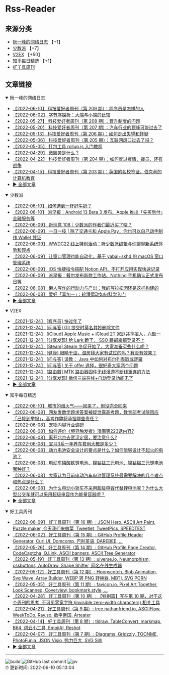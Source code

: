 # Rss-Reader

## 来源分类

* [阮一峰的网络日志](#阮一峰的网络日志) 【+1】
* [少数派](#少数派) 【+7】
* [V2EX](#V2EX) 【+50】
* [知乎每日精选](#知乎每日精选) 【+1】
* [好工具周刊](#好工具周刊)

## 文章链接

<details open>
    <summary id="阮一峰的网络日志">
     阮一峰的网络日志
    </summary>


* [【2022-06-10】 科技爱好者周刊（第 209 期）：程序员是怎样的人](http://www.ruanyifeng.com/blog/2022/06/weekly-issue-209.html)
* [【2022-06-02】 字节序探析：大端与小端的比较](http://www.ruanyifeng.com/blog/2022/06/endianness-analysis.html)
* [【2022-05-27】 科技爱好者周刊（第 208 期）：晋升制度的问题](http://www.ruanyifeng.com/blog/2022/05/weekly-issue-208.html)
* [【2022-05-20】 科技爱好者周刊（第 207 期）：汽车行业的顶峰可能过去了](http://www.ruanyifeng.com/blog/2022/05/weekly-issue-207.html)
* [【2022-05-13】 科技爱好者周刊（第 206 期）：如何走出失望和怀疑](http://www.ruanyifeng.com/blog/2022/05/weekly-issue-206.html)
* [【2022-05-06】 科技爱好者周刊（第 205 期）：互联网风口过去了吗？](http://www.ruanyifeng.com/blog/2022/05/weekly-issue-205.html)
* [【2022-05-05】 打包工具 rollup.js 入门教程](http://www.ruanyifeng.com/blog/2022/05/rollup.html)
* [【2022-04-29】 微服务是什么？](http://www.ruanyifeng.com/blog/2022/04/microservice.html)
* [【2022-04-22】 科技爱好者周刊（第 204 期）：如何度过疫情、裁员、还有战争](http://www.ruanyifeng.com/blog/2022/04/weekly-issue-204.html)
* [【2022-04-15】 科技爱好者周刊（第 203 期）：英国的名校签证，伯克利的计算机教育](http://www.ruanyifeng.com/blog/2022/04/weekly-issue-203.html)
* [:arrow_forward: 全部文章](data/阮一峰的网络日志.md)
</details>

<details open>
    <summary id="少数派">
     少数派
    </summary>


* [【2022-06-10】 如何选到一杯好牛奶？](https://sspai.com/post/73650)
* [【2022-06-10】 派早报：Android 13 Beta 3 发布、Apple 推出「先买后付」金融服务等](https://sspai.com/post/73705)
* [【2022-06-09】 新玩意 108｜少数派的作者们最近买了啥？](https://sspai.com/post/73699)
* [【2022-06-09】 一日一技 | 除了交通卡和 Apple Pay，你也可以自己动手制作 Wallet 凭证](https://sspai.com/post/73580)
* [【2022-06-09】 WWDC22 线上特别活动：听少数派编辑与你聊聊新系统体验和观点](https://sspai.com/post/73678)
* [【2022-06-09】 让窗口管理也能自动化，基于 yabai+skhd 的 macOS 窗口管理系统](https://sspai.com/post/73620)
* [【2022-06-09】 iOS 快捷指令搭配 Notion API，不打开应用实现快速记录](https://sspai.com/post/73645)
* [【2022-06-09】 派早报：戴尔发布新款工作站、Nothing 手机确认正式发布日等](https://sspai.com/post/73686)
* [【2022-06-08】 懒人写作的行动力与产出：我的写拉松闭环是这样构建的](https://sspai.com/post/73648)
* [【2022-06-08】 爱好「喜加一」：轮滑运动如何科学入门](https://sspai.com/post/73677)
* [:arrow_forward: 全部文章](data/少数派.md)
</details>

<details open>
    <summary id="V2EX">
     V2EX
    </summary>


* [【2021-12-24】 [程序员] 快过年了](https://www.v2ex.com/t/824201)
* [【2021-12-24】 [问与答] Git 提交时莫名其妙删除文件](https://www.v2ex.com/t/824200)
* [【2021-12-24】 [iCloud] Apple Music + iCloud 2T 家庭共享招人，六缺一](https://www.v2ex.com/t/824199)
* [【2021-12-24】 [分享发现] 给 Lark 跪了， SSO 跟邮箱都登录不上](https://www.v2ex.com/t/824198)
* [【2021-12-24】 [Steam] Steam 冬促开始了，大家准备买些什么呢？](https://www.v2ex.com/t/824197)
* [【2021-12-24】 [健康] 眼睛干涩，湿房镜大家有试过的吗？有没有效果？](https://www.v2ex.com/t/824196)
* [【2021-12-24】 [问与答] 请教： Java 中如何对布尔列表取或逻辑](https://www.v2ex.com/t/824194)
* [【2021-12-24】 [问与答] 关于 offer 选择，很好奇大家两个问题](https://www.v2ex.com/t/824192)
* [【2021-12-24】 [路由器] MTK 路由器固件无线漫游不断线重连的方法](https://www.v2ex.com/t/824191)
* [【2021-12-24】 [分享发现] 微信三端在线+自动登录功能无了](https://www.v2ex.com/t/824190)
* [:arrow_forward: 全部文章](data/V2EX.md)
</details>

<details open>
    <summary id="知乎每日精选">
     知乎每日精选
    </summary>


* [【2022-06-10】 城市的烟火气——回来了，但没完全回来](http://zhuanlan.zhihu.com/p/526846237?utm_campaign=rss&utm_medium=rss&utm_source=rss&utm_content=title)
* [【2022-06-08】 网友发数学题求答案被疑泄露高考题，教育部考试院回应「已接到举报」，高考作弊将承担哪些责任？](http://www.zhihu.com/question/536554228/answer/2519002205?utm_campaign=rss&utm_medium=rss&utm_source=rss&utm_content=title)
* [【2022-06-08】 宠物内容行业调研](http://zhuanlan.zhihu.com/p/468690363?utm_campaign=rss&utm_medium=rss&utm_source=rss&utm_content=title)
* [【2022-06-08】 如何评价《境界触发者》漫画第223话内容?](http://www.zhihu.com/question/535870581/answer/2518618768?utm_campaign=rss&utm_medium=rss&utm_source=rss&utm_content=title)
* [【2022-06-08】 离开北京去武汉定居，要注意什么?](http://www.zhihu.com/question/535498067/answer/2515142198?utm_campaign=rss&utm_medium=rss&utm_source=rss&utm_content=title)
* [【2022-06-08】 宝马3系一年养车费用大概是多少？](http://www.zhihu.com/question/38610351/answer/1739408550?utm_campaign=rss&utm_medium=rss&utm_source=rss&utm_content=title)
* [【2022-06-08】 动力电池安全设计的要点是什么？如何能够设计不起火的电池？](http://www.zhihu.com/question/425762666/answer/2513611570?utm_campaign=rss&utm_medium=rss&utm_source=rss&utm_content=title)
* [【2022-06-08】 电动车磷酸铁锂电池、镍钴锰三元电池、镍钴铝三元锂电池哪种好？](http://www.zhihu.com/question/438868135/answer/2514581238?utm_campaign=rss&utm_medium=rss&utm_source=rss&utm_content=title)
* [【2022-06-08】 大家认为目前电动汽车电池管理系统最需要解决的几个难点和热点是什么？](http://www.zhihu.com/question/323377560/answer/2516460654?utm_campaign=rss&utm_medium=rss&utm_source=rss&utm_content=title)
* [【2022-06-08】 为什么电动小轿车不采用超级电容代替锂电池呢？为什么大型公交车就可以采用超级电容作为能量容器呢？](http://www.zhihu.com/question/20268843/answer/2518038423?utm_campaign=rss&utm_medium=rss&utm_source=rss&utm_content=title)
* [:arrow_forward: 全部文章](data/知乎每日精选.md)
</details>

<details open>
    <summary id="好工具周刊">
     好工具周刊
    </summary>


* [【2022-06-09】 好工具周刊（第 16 期）: JSON Hero, ASCII Art Paint, Puzzle maker, 今天我们来做菜, Tweetlet, TweetPics, SPEEDTEST](https://bestxtools.zhubai.love/posts/2146500725667651584)
* [【2022-06-02】 好工具周刊（第 15 期）: GitHub Profile Header Generator, Curl UI, Domcomp, 巴别英语, DAREBEE, ...](https://bestxtools.zhubai.love/posts/2143964812269535232)
* [【2022-05-26】 好工具周刊（第 14 期）: GitHub Profile Page Creator, CodeCaptcha, Q.Link, ASCII banners, ASCII Tree Generator](https://bestxtools.zhubai.love/posts/2141427899847180288)
* [【2022-05-19】 好工具周刊（第 13 期）: uiverse.io, Neumorphism, cssbuttons, AutoDraw, Shape Shifter, 网名在线生成器](https://bestxtools.zhubai.love/posts/2138889468513034240)
* [【2022-05-12】 好工具周刊（第 12 期）: Hoppscotch, Blob Animation, Svg Wave, Array Builder, WEBP 转 PNG 转换器, MBTI, SVG PORN](https://bestxtools.zhubai.love/posts/2136356432089108480)
* [【2022-05-05】 好工具周刊（第 11 期）: favicon.io, Pixel Art Together, Look Scanned, Coverview, bookmark.style, ...](https://bestxtools.zhubai.love/posts/2133814505174749184)
* [【2022-04-28】 好工具周刊（第 10 期）: 【特别篇】写在第 10 期，对于这个周刊的思考, 不可见零宽字符 (invisible zero-width characters) 相关工具](https://bestxtools.zhubai.love/posts/2131289842624032768)
* [【2022-04-21】 好工具周刊（第 9 期）: tree.nathanfriend.io, ASCIIFlow, WeekToDo, Ray.so, 数字帝国, Arteater](https://bestxtools.zhubai.love/posts/2128746103750725632)
* [【2022-04-14】 好工具周刊（第 8 期）: tldraw, TableConvert, markmap, B64, 词云小工具, EmojiAI, Reshot](https://bestxtools.zhubai.love/posts/2126209870226264064)
* [【2022-04-07】 好工具周刊（第 7 期）: Diagrams, Gridzzly, TOONME, PhotoFunia, JSON Visio, 鸭力巨大, SVG Silh](https://bestxtools.zhubai.love/posts/2123675438500397056)
* [:arrow_forward: 全部文章](data/好工具周刊.md)
</details>


---

![build](https://github.com/LikaiLee/rss-reader/workflows/rss%20reader/badge.svg)
![GitHub last commit](https://img.shields.io/github/last-commit/likailee/rss-reader)
![pv](https://pageview.vercel.app/?github_user=likailee) <br>
:alarm_clock: 更新时间: 2022-06-10 05:13:04